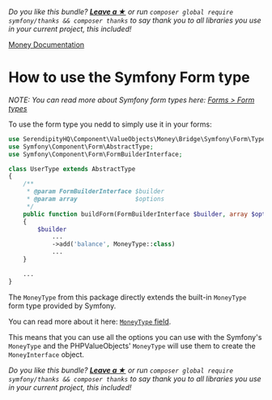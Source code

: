 *Do you like this bundle? [**Leave a &#9733;**](#js-repo-pjax-container) or run `composer global require symfony/thanks && composer thanks` to say thank you to all libraries you use in your current project, this included!*

[Money Documentation](../Money.md)

# How to use the Symfony Form type

*NOTE: You can read more about Symfony form types here: [Forms > Form types](https://symfony.com/doc/current/forms.html#form-types)*

To use the form type you nedd to simply use it in your forms:

```php
use SerendipityHQ\Component\ValueObjects\Money\Bridge\Symfony\Form\Type\MoneyType;
use Symfony\Component\Form\AbstractType;
use Symfony\Component\Form\FormBuilderInterface;

class UserType extends AbstractType
{
    /**
     * @param FormBuilderInterface $builder
     * @param array                $options
     */
    public function buildForm(FormBuilderInterface $builder, array $options): void
    {
        $builder
            ...
            ->add('balance', MoneyType::class)
            ...
    }

    ...
}
```

The `MoneyType` from this package directly extends the built-in `MoneyType` form type provided by Symfony.

You can read more about it here: [`MoneyType` field](https://symfony.com/doc/current/reference/forms/types/money.html).

This means that you can use all the options you can use with the Symfony's `MoneyType` and the  PHPValueObjects' `MoneyType` will use them to create the `MoneyInterface` object.

*Do you like this bundle? [**Leave a &#9733;**](#js-repo-pjax-container) or run `composer global require symfony/thanks && composer thanks` to say thank you to all libraries you use in your current project, this included!*
